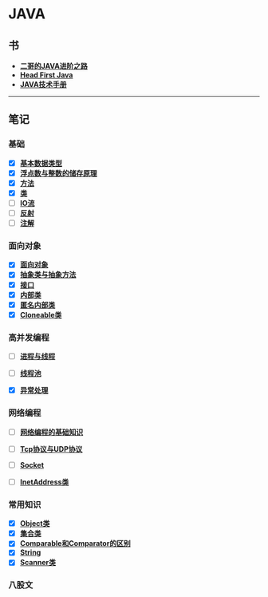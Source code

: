 # JAVA

## 书
-  **[二哥的JAVA进阶之路](./书/二哥的%20Java%20进阶之路亮白版.pdf)**
-  **[Head First Java](./书/Head%20First%20Java%20中文高清版.pdf)**
-  **[JAVA技术手册](./书/[图灵程序设计丛书].Java技术手册.第6版.pdf)**
---
## 笔记

### 基础
- [X] **[基本数据类型](./笔记/基本类型.md)**
- [X] **[浮点数与整数的储存原理](./笔记/怎么储存的数据.md)**
- [X] **[方法](./笔记/方法.md)**
- [X] **[类](./笔记/类.md)**
- [ ] **[IO流](./笔记/流.md)**
- [ ] **[反射](./笔记/反射.md)**
- [ ] **[注解](./笔记/注解.md)**

### 面向对象
- [X] **[面向对象](./笔记/面向对象.md)**
- [X] **[抽象类与抽象方法](./笔记/抽象类与抽象方法.md)**
- [X] **[接口](./笔记/接口.md)**
- [X] **[内部类](./笔记/内部类.md)**
- [X] **[匿名内部类](./笔记/匿名内部类.md)**
- [X] **[Cloneable类](./笔记/Cloneable.md)**

### 高并发编程
- [ ] **[进程与线程](./笔记/线程与进程.md)**
- [ ] **[线程池](./笔记/线程池.md)**
- [X] **[异常处理](./笔记/异常处理.md)**


### 网络编程
- [ ] **[网络编程的基础知识](./笔记/网络编程的基础知识.md)**
- [ ] **[Tcp协议与UDP协议](./笔记/TCP与UDP.md)**
- [ ] **[Socket](./笔记/Socket.md)**
- [ ] **[InetAddress类](./笔记/InetAddress类.md)**


### 常用知识
- [X] **[Object类](./笔记/Object类.md)**
- [X] **[集合类](./笔记/集合类.md)**
- [X] **[Comparable和Comparator的区别](./笔记/comparable和comparator的区别.md)**
- [X] **[String](./笔记/String.md)**
- [X] **[Scanner类](./笔记/Scanner类.md)**

### 八股文
